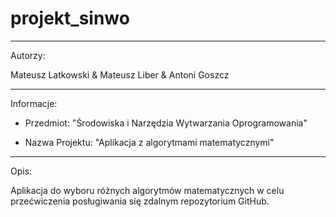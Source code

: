 # projekt_sinwo
_____________________________________________________________________________________
Autorzy:

Mateusz Latkowski & Mateusz Liber & Antoni Goszcz
_____________________________________________________________________________________
Informacje:

- Przedmiot:
"Środowiska i Narzędzia Wytwarzania Oprogramowania"

- Nazwa Projektu:
"Aplikacja z algorytmami matematycznymi"

_____________________________________________________________________________________
Opis:

Aplikacja do wyboru różnych algorytmów matematycznych w celu przećwiczenia posługiwania
się zdalnym repozytorium GitHub.
